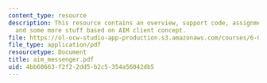 ```yaml
---
content_type: resource
description: This resource contains an overview, support code, assignment, hepl, logging,
  and some more stuff based on AIM client concept.
file: https://ol-ocw-studio-app-production.s3.amazonaws.com/courses/6-092-java-preparation-for-6-170-january-iap-2006/4bb68663f2f22dd5b2c5354a56042db5_aim_messenger.pdf
file_type: application/pdf
resourcetype: Document
title: aim_messenger.pdf
uid: 4bb68663-f2f2-2dd5-b2c5-354a56042db5
---
```

